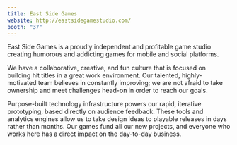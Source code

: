 ```yaml
---
title: East Side Games
website: http://eastsidegamestudio.com/
booth: "37"
---
```


East Side Games is a proudly independent and profitable game studio creating humorous and addicting games for mobile and social platforms.

We have a collaborative, creative, and fun culture that is focused on building hit titles in a great work environment. Our talented, highly-motivated team believes in constantly improving; we are not afraid to take ownership and meet challenges head-on in order to reach our goals.

Purpose-built technology infrastructure powers our rapid, iterative prototyping, based directly on audience feedback. These tools and analytics engines allow us to take design ideas to playable releases in days rather than months.
Our games fund all our new projects, and everyone who works here has a direct impact on the day-to-day business.
